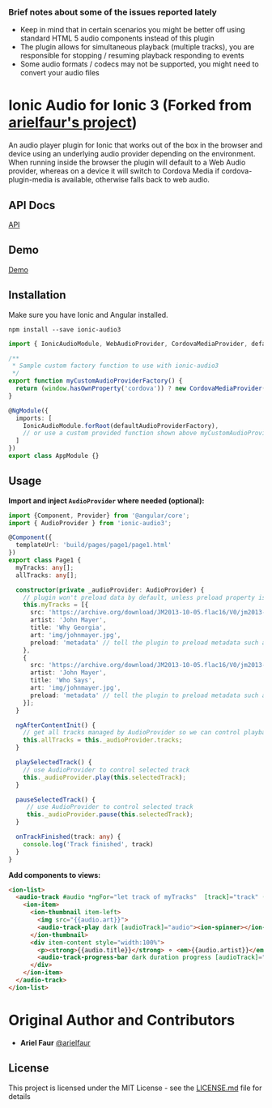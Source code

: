 ### Brief notes about some of the issues reported lately
- Keep in mind that in certain scenarios you might be better off using standard HTML 5 audio components instead of this plugin
- The plugin allows for simultaneous playback (multiple tracks), you are responsible for stopping / resuming playback responding to events
- Some audio formats / codecs may not be supported, you might need to convert your audio files


# Ionic Audio for Ionic 3 (Forked from [arielfaur's project](https://github.com/arielfaur/ionic-audio))

An audio player plugin for Ionic that works out of the box in the browser and device using an underlying audio provider depending on the environment. When running inside the browser the plugin will default to a Web Audio provider, whereas on a device it will switch to Cordova Media if cordova-plugin-media is available, otherwise falls back to web audio.

## API Docs

[API](http://arielfaur.github.io/ionic-audio/2.0/docs/modules/ionic-audio.html)

## Demo

[Demo](https://arielfaur.github.io/ionic-audio-demo/)

## Installation

Make sure you have Ionic and Angular installed.

```
npm install --save ionic-audio3
```

```typescript
import { IonicAudioModule, WebAudioProvider, CordovaMediaProvider, defaultAudioProviderFactory } from 'ionic-audio3';

/**
 * Sample custom factory function to use with ionic-audio3
 */
export function myCustomAudioProviderFactory() {
  return (window.hasOwnProperty('cordova')) ? new CordovaMediaProvider() : new WebAudioProvider();
}

@NgModule({
  imports: [
    IonicAudioModule.forRoot(defaultAudioProviderFactory),
    // or use a custom provided function shown above myCustomAudioProviderFactory
  ]
})
export class AppModule {}
```

## Usage

**Import and inject `AudioProvider` where needed (optional):**

```typescript
import {Component, Provider} from '@angular/core';
import { AudioProvider } from 'ionic-audio3';

@Component({
  templateUrl: 'build/pages/page1/page1.html'
})
export class Page1 {
  myTracks: any[];
  allTracks: any[];

  constructor(private _audioProvider: AudioProvider) {
    // plugin won't preload data by default, unless preload property is defined within json object - defaults to 'none'
    this.myTracks = [{
      src: 'https://archive.org/download/JM2013-10-05.flac16/V0/jm2013-10-05-t12-MP3-V0.mp3',
      artist: 'John Mayer',
      title: 'Why Georgia',
      art: 'img/johnmayer.jpg',
      preload: 'metadata' // tell the plugin to preload metadata such as duration for this track, set to 'none' to turn off
    },
    {
      src: 'https://archive.org/download/JM2013-10-05.flac16/V0/jm2013-10-05-t30-MP3-V0.mp3',
      artist: 'John Mayer',
      title: 'Who Says',
      art: 'img/johnmayer.jpg',
      preload: 'metadata' // tell the plugin to preload metadata such as duration for this track,  set to 'none' to turn off
    }];
  }

  ngAfterContentInit() {
    // get all tracks managed by AudioProvider so we can control playback via the API
    this.allTracks = this._audioProvider.tracks;
  }

  playSelectedTrack() {
    // use AudioProvider to control selected track
    this._audioProvider.play(this.selectedTrack);
  }

  pauseSelectedTrack() {
     // use AudioProvider to control selected track
     this._audioProvider.pause(this.selectedTrack);
  }

  onTrackFinished(track: any) {
    console.log('Track finished', track)
  }
}
```

**Add components to views:**

```html
<ion-list>
  <audio-track #audio *ngFor="let track of myTracks"  [track]="track" (onFinish)="onTrackFinished($event)">
    <ion-item>
      <ion-thumbnail item-left>
        <img src="{{audio.art}}">
        <audio-track-play dark [audioTrack]="audio"><ion-spinner></ion-spinner></audio-track-play>
      </ion-thumbnail>
      <div item-content style="width:100%">
        <p><strong>{{audio.title}}</strong> ⚬ <em>{{audio.artist}}</em></p>
        <audio-track-progress-bar dark duration progress [audioTrack]="audio" [ngStyle]="{visibility: audio.completed > 0 ? 'visible' : 'hidden'}"></audio-track-progress-bar>
      </div>
    </ion-item>
  </audio-track>
</ion-list>
```

# Original Author and Contributors

* **Ariel Faur** [@arielfaur](https://github.com/arielfaur)

[contributors]: https://github.com/arielfaur/ionic-audio/graphs/contributors

## License

This project is licensed under the MIT License - see the [LICENSE.md](LICENSE.md) file for details
